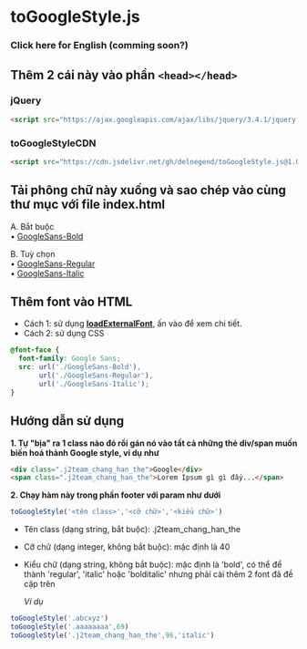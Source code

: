 # toGoogleStyle.js

### Click here for English (comming soon?)

## Thêm 2 cái này vào phần `<head></head>`
### jQuery
```html
<script src="https://ajax.googleapis.com/ajax/libs/jquery/3.4.1/jquery.min.js" integrity="sha384-vk5WoKIaW/vJyUAd9n/wmopsmNhiy+L2Z+SBxGYnUkunIxVxAv/UtMOhba/xskxh" crossorigin="anonymous"></script>
```
### toGoogleStyleCDN
```html
<script src="https://cdn.jsdelivr.net/gh/delnegend/toGoogleStyle.js@1.0/toGoogleStyle.min.js" integrity="sha384-CsojGvi0BrX/Os+I75n6Tb3/ZgcazqptVr+FZjWCoxTPSXAC8ztx4/X8h4sbVvMW" crossorigin="anonymous"></script>
```

## Tải phông chữ này xuống và sao chép vào cùng thư mục với file index.html
A. Bắt buộc<br>
• [GoogleSans-Bold](https://github.com/DELNEGEND/toGoogleStyle.js/blob/master/GoogleSans-Bold.otf "Ấn vào để download")

B. Tuỳ chọn<br>
• [GoogleSans-Regular](https://github.com/DELNEGEND/toGoogleStyle.js/blob/master/GoogleSans-Regular.otf "Ấn vào để download")<br>
• [GoogleSans-Italic](https://github.com/DELNEGEND/toGoogleStyle.js/blob/master/GoogleSans-Italic.otf "Ấn vào để download")

## Thêm font vào HTML

- Cách 1: sử dụng [**loadExternalFont**](https://github.com/DELNEGEND/loadExternalFont.js "loadExternalFont repository"), ấn vào để xem chi tiết.
- Cách 2: sử dụng CSS

```css
@font-face {
  font-family: Google Sans;
  src: url('./GoogleSans-Bold'),
       url('./GoogleSans-Regular'),
       url('./GoogleSans-Italic');
}
```

## Hướng dẫn sử dụng

**1. Tự "bịa" ra 1 class nào đó rồi gán nó vào tất cả những thẻ div/span muốn biến hoá thành Google style, ví dụ như**

```html
<div class=".j2team_chang_han_the">Google</div>
<span class=".j2team_chang_han_the">Lorem Ipsum gì gì đấy...</span>
```

**2. Chạy hàm này trong phần footer với param như dưới**

```javascript
toGoogleStyle('<tên class>','<cỡ chữ>','<kiểu chữ>')
```

- Tên class (dạng string, bắt buộc): .j2team_chang_han_the

- Cỡ chữ (dạng integer, không bắt buộc): mặc định là 40

- Kiểu chữ (dạng string, không bắt buộc): mặc định là 'bold', có thể để thành 'regular', 'italic' hoặc 'bolditalic' nhưng phải cài thêm 2 font đã đề cập trên

  *Ví dụ*
```Javascript
toGoogleStyle('.abcxyz')
toGoogleStyle('.aaaaaaaa',69)
toGoogleStyle('.j2team_chang_han_the',96,'italic')
```